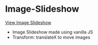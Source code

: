 # Image-Slideshow

[View Image Slideshow](https://brixsta.github.io/Image-Slideshow/)

- Image Slideshow made using vanilla JS
- Transform: translateX to move images
